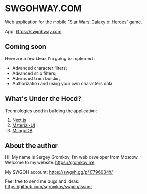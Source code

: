 # SWGOHWAY.COM

Web application for the mobile ["Star Wars: Galaxy of Heroes"](https://www.ea.com/games/starwars/galaxy-of-heroes) game.

App: https://swgohway.com

## Coming soon

Here are a few ideas I'm going to implement:

- Advanced character filters;
- Advanced ship filters;
- Advanced team builder;
- Authorization and using your own characters data.

## What's Under the Hood?

Technologies used in building the application:

1. [Next.js](https://nextjs.org/)
2. [Material-UI](https://material-ui.com)
3. [MongoDB](https://www.mongodb.com)

## About the author

Hi! My name is Sergey Gromkov, I'm web developer from Moscow. Welcome to my website: https://gromkov.me

My SWGOH account: https://swgoh.gg/p/177969349/

Feel free to send me bugs and ideas: https://github.com/sgromkov/swgoh/issues
